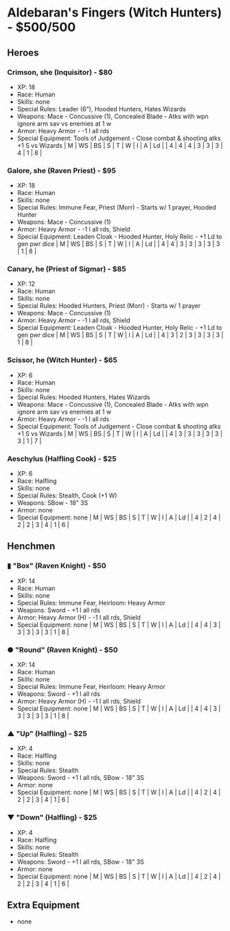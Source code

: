 # Aldebaran's Fingers (Witch Hunters) - $500/500
## Heroes
### Crimson, she (Inquisitor) - $80
- XP: 18
- Race: Human
- Skills: none
- Special Rules: Leader (6"), Hooded Hunters, Hates Wizards
- Weapons: Mace - Concussive (1), Concealed Blade - Atks with wpn ignore arm sav vs enemies at 1 w
- Armor: Heavy Armor - -1 I all rds
- Special Equipment: Tools of Judgement - Close combat & shooting atks +1 S vs Wizards
| M | WS | BS | S | T | W | I | A | Ld |
| 4 |  4 |  4 | 3 | 3 | 3 | 4 | 1 |  8 |

### Galore, she (Raven Priest) - $95
- XP: 18
- Race: Human
- Skills: none
- Special Rules: Immune Fear, Priest (Morr) - Starts w/ 1 prayer, Hooded Hunter
- Weapons: Mace - Concussive (1)
- Armor: Heavy Armor - -1 I all rds, Shield
- Special Equipment: Leaden Cloak - Hooded Hunter, Holy Relic - +1 Ld to gen pwr dice
| M | WS | BS | S | T | W | I | A | Ld |
| 4 |  4 |  3 | 3 | 3 | 3 | 3 | 1 |  8 |

### Canary, he (Priest of Sigmar) - $85
- XP: 12
- Race: Human
- Skills: none
- Special Rules: Hooded Hunters, Priest (Morr) - Starts w/ 1 prayer
- Weapons: Mace - Concussive (1)
- Armor: Heavy Armor - -1 I all rds, Shield
- Special Equipment: Leaden Cloak - Hooded Hunter, Holy Relic - +1 Ld to gen pwr dice
| M | WS | BS | S | T | W | I | A | Ld |
| 4 |  3 |  2 | 3 | 3 | 3 | 3 | 1 |  8 |

### Scissor, he (Witch Hunter) - $65
- XP: 6
- Race: Human
- Skills: none
- Special Rules: Hooded Hunters, Hates Wizards
- Weapons: Mace - Concussive (1), Concealed Blade - Atks with wpn ignore arm sav vs enemies at 1 w
- Armor: Heavy Armor - -1 I all rds
- Special Equipment: Tools of Judgement - Close combat & shooting atks +1 S vs Wizards
| M | WS | BS | S | T | W | I | A | Ld |
| 4 |  3 |  3 | 3 | 3 | 3 | 3 | 1 |  7 |

### Aeschylus (Halfling Cook) - $25
- XP: 6
- Race: Halfling
- Skills: none
- Special Rules: Stealth, Cook (+1 W)
- Weapons: SBow - 18" 3S
- Armor: none
- Special Equipment: none
| M | WS | BS | S | T | W | I | A | Ld |
| 4 |  2 |  4 | 2 | 2 | 3 | 4 | 1 |  6 |

## Henchmen
### ▮ "Box" (Raven Knight) - $50
- XP: 14
- Race: Human
- Skills: none
- Special Rules: Immune Fear, Heirloom: Heavy Armor
- Weapons: Sword - +1 I all rds
- Armor: Heavy Armor (H) - -1 I all rds, Shield
- Special Equipment: none
| M | WS | BS | S | T | W | I | A | Ld |
| 4 |  4 |  3 | 3 | 3 | 3 | 3 | 1 |  8 |

### ● "Round" (Raven Knight) - $50
- XP: 14
- Race: Human
- Skills: none
- Special Rules: Immune Fear, Heirloom: Heavy Armor
- Weapons: Sword - +1 I all rds
- Armor: Heavy Armor (H) - -1 I all rds, Shield
- Special Equipment: none
| M | WS | BS | S | T | W | I | A | Ld |
| 4 |  4 |  3 | 3 | 3 | 3 | 3 | 1 |  8 |

### ▲ "Up" (Halfling) - $25
- XP: 4
- Race: Halfling
- Skills: none
- Special Rules: Stealth
- Weapons: Sword - +1 I all rds, SBow - 18" 3S
- Armor: none
- Special Equipment: none
| M | WS | BS | S | T | W | I | A | Ld |
| 4 |  2 |  4 | 2 | 2 | 3 | 4 | 1 |  6 |

### ▼ "Down" (Halfling) - $25
- XP: 4
- Race: Halfling
- Skills: none
- Special Rules: Stealth
- Weapons: Sword - +1 I all rds, SBow - 18" 3S
- Armor: none
- Special Equipment: none
| M | WS | BS | S | T | W | I | A | Ld |
| 4 |  2 |  4 | 2 | 2 | 3 | 4 | 1 |  6 |

## Extra Equipment
- none

